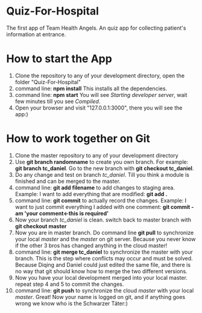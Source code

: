 # Quiz-For-Hospital
The first app of Team Health Angels. An quiz app for collecting patient's information at entrance.

# How to start the App
1. Clone the repository to any of your development directory, open the folder "Quiz-For-Hospital"
2. command line: **npm install** This installs all the dependencies.
3. command line: **npm start** You will see *Starting developer server*, wait few minutes till you see *Compiled*.
4. Open your browser and visit "127.0.0.1:3000", there you will see the app:)

# How to work together on Git
1. Clone the master repository to any of your development directory
2. Use **git branch randomname** to create you own branch. For example: **git branch tc_daniel**. Go to the new branch with **git checkout tc_daniel**.
3. Do any change and test on branch *tc_daniel*. Till you think a module is finished and can be merged to the master.
4. command line: **git add filename** to add changes to staging area. Example: I want to add everything that are modified: **git add .**
5. command line: **git commit** to actually record the changes. Example: I want to just commit everything I added with one comment: **git commit -am 'your comment<-this is required'**
6. Now your branch *tc_daniel* is clean. switch back to master branch with **git checkout master**
7. Now you are in master branch. Do command line **git pull** to synchronize your local *master* and the *master* on git server. Because you never know if the other 3 bros has changed anything in the cloud master!
8. command line: **git merge tc_daniel** to synchronize the master with your branch. This is the step where conflicts may occur and must be solved. Because Diqing and Daniel could just edited the same file, and there is no way that git should know how to merge the two different versions.
9. Now you have your local development merged into your local master. repeat step 4 and 5 to commit the changes.
10. command line: **git push** to synchronize the cloud *master* with your local *master*. Great! Now your name is logged on git, and if anything goes wrong we know who is the Schwarzer Täter:)
